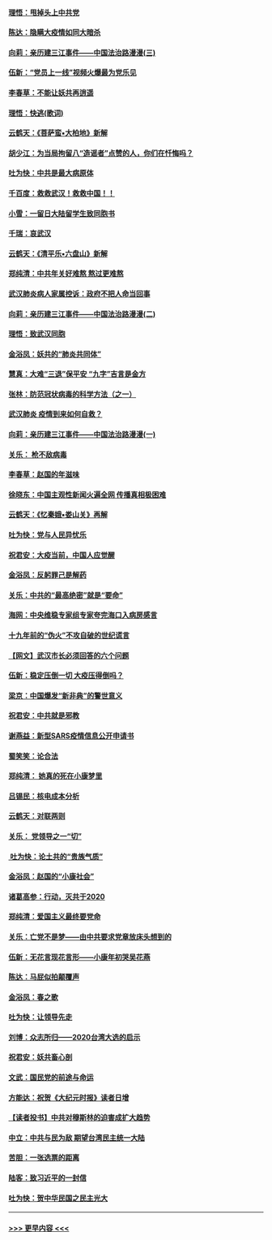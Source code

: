 #### [理悟：甩掉头上中共党](../pages/nsc993/n11838826.md?t=02021822) 
#### [陈达：隐瞒大疫情如同大暗杀](../pages/nsc993/n11838771.md?t=02021822) 
#### [向莉：亲历建三江事件——中国法治路漫漫(三)](../pages/nsc993/n11831825.md?t=02021822) 
#### [伍新：“党员上一线”视频火爆最为党乐见](../pages/nsc993/n11838200.md?t=02021822) 
#### [李春草：不能让妖共再逍遥](../pages/nsc993/n11838102.md?t=02021822) 
#### [理悟：快逃(歌词)](../pages/nsc993/n11838083.md?t=02021822) 
#### [云鹤天：《菩萨蛮▪大柏地》新解](../pages/nsc993/n11838059.md?t=02021822) 
#### [胡少江：为当局拘留八“造谣者”点赞的人，你们在忏悔吗？](../pages/nsc993/n11836801.md?t=02021822) 
#### [吐为快：中共是最大病原体](../pages/nsc993/n11836748.md?t=02021822) 
#### [千百度：救救武汉！救救中国！！](../pages/nsc993/n11836145.md?t=02021822) 
#### [小雪：一留日大陆留学生致同胞书](../pages/nsc993/n11834624.md?t=02021822) 
#### [千瑞：哀武汉](../pages/nsc993/n11833647.md?t=02021822) 
#### [云鹤天：《清平乐▪六盘山》新解](../pages/nsc993/n11833611.md?t=02021822) 
#### [郑纯清：中共年关好难熬 熬过更难熬](../pages/nsc993/n11833489.md?t=02021822) 
#### [武汉肺炎病人家属控诉：政府不把人命当回事](../pages/nsc993/n11833205.md?t=02021822) 
#### [向莉：亲历建三江事件——中国法治路漫漫(二)](../pages/nsc993/n11829102.md?t=02021822) 
#### [理悟：致武汉同胞](../pages/nsc993/n11831522.md?t=02021822) 
#### [金浴凤：妖共的“肺炎共同体”](../pages/nsc993/n11829448.md?t=02021822) 
#### [慧真：大难“三退”保平安 “九字”吉言是金方](../pages/nsc993/n11829501.md?t=02021822) 
#### [张林：防范冠状病毒的科学方法（之一）](../pages/nsc993/n11828618.md?t=02021822) 
#### [武汉肺炎 疫情到来如何自救？](../pages/nsc993/n11827632.md?t=02021822) 
#### [向莉：亲历建三江事件——中国法治路漫漫(一)](../pages/nsc993/n11827190.md?t=02021822) 
#### [关乐： 枪不敌病毒](../pages/nsc993/n11826746.md?t=02021822) 
#### [李春草：赵国的年滋味](../pages/nsc993/n11826321.md?t=02021822) 
#### [徐晓东：中国主观性新闻火遍全网 传播真相极困难](../pages/nsc993/n11826508.md?t=02021822) 
#### [云鹤天：《忆秦娥▪娄山关》再解](../pages/nsc993/n11824682.md?t=02021822) 
#### [吐为快：党与人民异忧乐](../pages/nsc993/n11824660.md?t=02021822) 
#### [祝君安：大疫当前，中国人应觉醒](../pages/nsc993/n11821946.md?t=02021822) 
#### [金浴凤：反躬罪己是解药](../pages/nsc993/n11820280.md?t=02021822) 
#### [关乐：中共的“最高绝密”就是“要命”](../pages/nsc993/n11816946.md?t=02021822) 
#### [海网：中央维稳专家组专家夸完海口入病房感言](../pages/nsc993/n11815138.md?t=02021822) 
#### [十九年前的“伪火”不攻自破的世纪谎言](../pages/nsc993/n11813238.md?t=02021822) 
#### [【网文】武汉市长必须回答的六个问题](../pages/nsc993/n11813848.md?t=02021822) 
#### [伍新：稳定压倒一切 大疫压得倒吗？](../pages/nsc993/n11812634.md?t=02021822) 
#### [梁京：中国爆发“新非典”的警世意义](../pages/nsc993/n11812554.md?t=02021822) 
#### [祝君安：中共就是邪教](../pages/nsc993/n11812431.md?t=02021822) 
#### [谢燕益：新型SARS疫情信息公开申请书](../pages/nsc993/n11808840.md?t=02021822) 
#### [蜀笑笑：论合法](../pages/nsc993/n11808064.md?t=02021822) 
#### [郑纯清： 她真的死在小康梦里](../pages/nsc993/n11806623.md?t=02021822) 
#### [吕锡民：核电成本分析](../pages/nsc993/n11806284.md?t=02021822) 
#### [云鹤天：对联两则](../pages/nsc993/n11805957.md?t=02021822) 
#### [关乐： 党领导之一“切”](../pages/nsc993/n11804505.md?t=02021822) 
#### [ 吐为快：论土共的“贵族气质”](../pages/nsc993/n11804490.md?t=02021822) 
#### [金浴凤：赵国的“小康社会”](../pages/nsc993/n11804452.md?t=02021822) 
#### [诸葛高参：行动，灭共于2020](../pages/nsc993/n11804120.md?t=02021822) 
#### [郑纯清：爱国主义最终要党命](../pages/nsc993/n11802197.md?t=02021822) 
#### [关乐：亡党不是梦——由中共要求党章放床头想到的](../pages/nsc993/n11802156.md?t=02021822) 
#### [伍新：无花言现花言形——小康年初哭吴花燕](../pages/nsc993/n11800044.md?t=02021822) 
#### [陈达：马屁似拍颠覆声](../pages/nsc993/n11800010.md?t=02021822) 
#### [金浴凤：春之歌](../pages/nsc993/n11797687.md?t=02021822) 
#### [吐为快：让领导先走](../pages/nsc993/n11797512.md?t=02021822) 
#### [刘博：众志所归——2020台湾大选的启示](../pages/nsc993/n11796878.md?t=02021822) 
#### [祝君安：妖共畜心剖](../pages/nsc993/n11794273.md?t=02021822) 
#### [文武：国民党的前途与命运](../pages/nsc993/n11794198.md?t=02021822) 
#### [方能达：祝贺《大纪元时报》读者日增](../pages/nsc993/n11793807.md?t=02021822) 
#### [【读者投书】中共对穆斯林的迫害成扩大趋势](../pages/nsc993/n11791371.md?t=02021822) 
#### [中立：中共与民为敌 期望台湾民主统一大陆](../pages/nsc993/n11790392.md?t=02021822) 
#### [苦胆：一张选票的距离](../pages/nsc993/n11788914.md?t=02021822) 
#### [陆客：致习近平的一封信](../pages/nsc993/n11788867.md?t=02021822) 
#### [吐为快：贺中华民国之民主光大](../pages/nsc993/n11788618.md?t=02021822) 

----
#### [ >>> 更早内容 <<< ](../indexes/nsc993-earlier.md)
